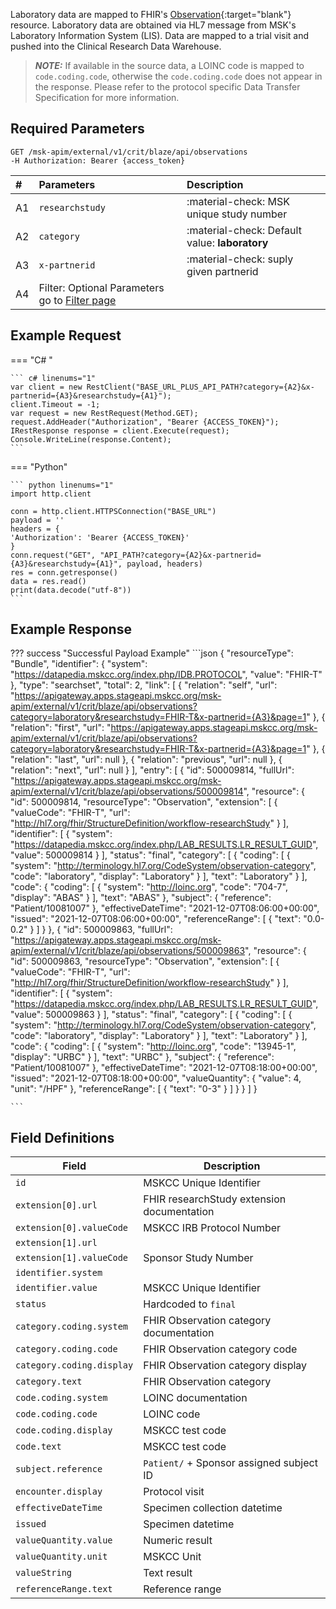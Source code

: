 Laboratory data are mapped to FHIR's [Observation](http://hl7.org/fhir/StructureDefinition/Observation){:target="blank"} resource. Laboratory data are obtained via HL7 message from MSK's Laboratory Information System (LIS). Data are mapped to a trial visit and pushed into the Clinical Research Data Warehouse.

> **_NOTE:_** If available in the source data, a LOINC code is mapped to `code.coding.code`, otherwise the `code.coding.code` does not appear in the response. Please refer to the protocol specific Data Transfer Specification for more information.

## Required Parameters
```
GET /msk-apim/external/v1/crit/blaze/api/observations
-H Authorization: Bearer {access_token} 
```

|# | Parameters    | Description                          |
|:-| :---------- | :----------------------------------- |
|A1| `researchstudy`       | :material-check: MSK unique study number  |
|A2|`category`       |:material-check: Default value: **laboratory** |
|A3|`x-partnerid` |:material-check: suply given partnerid|
|A4|Filter: Optional Parameters go to [Filter page](/searching) |

## Example Request

=== "C# "

    ``` c# linenums="1"
    var client = new RestClient("BASE_URL_PLUS_API_PATH?category={A2}&x-partnerid={A3}&researchstudy={A1}");
    client.Timeout = -1;
    var request = new RestRequest(Method.GET);
    request.AddHeader("Authorization", "Bearer {ACCESS_TOKEN}");
    IRestResponse response = client.Execute(request);
    Console.WriteLine(response.Content);
    ```

=== "Python"

    ``` python linenums="1"
    import http.client

    conn = http.client.HTTPSConnection("BASE_URL")
    payload = ''
    headers = {
    'Authorization': 'Bearer {ACCESS_TOKEN}'
    }
    conn.request("GET", "API_PATH?category={A2}&x-partnerid={A3}&researchstudy={A1}", payload, headers)
    res = conn.getresponse()
    data = res.read()
    print(data.decode("utf-8"))
    ```

## Example Response

??? success "Successful Payload Example"
    ```json
      {
        "resourceType": "Bundle",
        "identifier": {
            "system": "https://datapedia.mskcc.org/index.php/IDB.PROTOCOL",
            "value": "FHIR-T"
        },
        "type": "searchset",
        "total": 2,
        "link": [
            {
                "relation": "self",
                "url": "https://apigateway.apps.stageapi.mskcc.org/msk-apim/external/v1/crit/blaze/api/observations?category=laboratory&researchstudy=FHIR-T&x-partnerid={A3}&page=1"
            },
            {   
                "relation": "first",
                "url": "https://apigateway.apps.stageapi.mskcc.org/msk-apim/external/v1/crit/blaze/api/observations?category=laboratory&researchstudy=FHIR-T&x-partnerid={A3}&page=1"
            },
            {
                "relation": "last",
                "url": null
            },
            {
                "relation": "previous",
                "url": null
            },
            {
                "relation": "next",
                "url": null
            }
            ],
    "entry": [
        {
            "id": 500009814,
            "fullUrl": "https://apigateway.apps.stageapi.mskcc.org/msk-apim/external/v1/crit/blaze/api/observations/500009814",
            "resource": {
                "id": 500009814,
                "resourceType": "Observation",
                "extension": [
                    {
                        "valueCode": "FHIR-T",
                        "url": "http://hl7.org/fhir/StructureDefinition/workflow-researchStudy"
                    }
                ],
                "identifier": [
                    {
                        "system": "https://datapedia.mskcc.org/index.php/LAB_RESULTS.LR_RESULT_GUID",
                        "value": 500009814
                    }
                ],
                "status": "final",
                "category": [
                    {
                        "coding": [
                            {
                                "system": "http://terminology.hl7.org/CodeSystem/observation-category",
                                "code": "laboratory",
                                "display": "Laboratory"
                            }
                        ],
                        "text": "Laboratory"
                    }
                ],
                "code": {
                    "coding": [
                        {
                            "system": "http://loinc.org",
                            "code": "704-7",
                            "display": "ABAS"
                        }
                    ],
                    "text": "ABAS"
                },
                "subject": {
                    "reference": "Patient/10081007"
                },
                "effectiveDateTime": "2021-12-07T08:06:00+00:00",
                "issued": "2021-12-07T08:06:00+00:00",
                "referenceRange": [
                    {
                        "text": "0.0-0.2"
                    }
                ]
            }
        },
        {
            "id": 500009863,
            "fullUrl": "https://apigateway.apps.stageapi.mskcc.org/msk-apim/external/v1/crit/blaze/api/observations/500009863",
            "resource": {
                "id": 500009863,
                "resourceType": "Observation",
                "extension": [
                    {
                        "valueCode": "FHIR-T",
                        "url": "http://hl7.org/fhir/StructureDefinition/workflow-researchStudy"
                    }
                ],
                "identifier": [
                    {
                        "system": "https://datapedia.mskcc.org/index.php/LAB_RESULTS.LR_RESULT_GUID",
                        "value": 500009863
                    }
                ],
                "status": "final",
                "category": [
                    {
                        "coding": [
                            {
                                "system": "http://terminology.hl7.org/CodeSystem/observation-category",
                                "code": "laboratory",
                                "display": "Laboratory"
                            }
                        ],
                        "text": "Laboratory"
                    }
                ],
                "code": {
                    "coding": [
                        {
                            "system": "http://loinc.org",
                            "code": "13945-1",
                            "display": "URBC"
                        }
                    ],
                    "text": "URBC"
                },
                "subject": {
                    "reference": "Patient/10081007"
                },
                "effectiveDateTime": "2021-12-07T08:18:00+00:00",
                "issued": "2021-12-07T08:18:00+00:00",
                "valueQuantity": {
                    "value": 4,
                    "unit": "/HPF"
                },
                "referenceRange": [
                    {
                        "text": "0-3"
                    }
                ]
            }
        }
    ]
    }
  
    ```
## Field Definitions

| Field                      | Description                                |
| -------------------------- | ------------------------------------------ |
| `id`                       | MSKCC Unique Identifier                    |
| `extension[0].url`         | FHIR researchStudy extension documentation |
| `extension[0].valueCode`   | MSKCC IRB Protocol Number                  |
| `extension[1].url`         |                                            |
| `extension[1].valueCode`   | Sponsor Study Number                       |
| `identifier.system`        |                                            |
| `identifier.value`         | MSKCC Unique Identifier                    |
| `status`                   | Hardcoded to `final`                       |
| `category.coding.system`   | FHIR Observation category documentation    |
| `category.coding.code`     | FHIR Observation category code             |
| `category.coding.display`  | FHIR Observation category display          |
| `category.text`            | FHIR Observation category                  |
| `code.coding.system`       | LOINC documentation                        |
| `code.coding.code`         | LOINC code                                 |
| `code.coding.display`      | MSKCC test code                            |
| `code.text`                | MSKCC test code                            |
| `subject.reference`        | `Patient/` + Sponsor assigned subject ID   |
| `encounter.display`        | Protocol visit                             |
| `effectiveDateTime`        | Specimen collection datetime               |
| `issued`                   | Specimen datetime                          |
| `valueQuantity.value`      | Numeric result                             |
| `valueQuantity.unit`       | MSKCC Unit                                 |
| `valueString`              | Text result                                |
| `referenceRange.text`      | Reference range                            |
